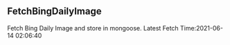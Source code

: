 ## FetchBingDailyImage

Fetch Bing Daily Image and store in mongoose. Latest Fetch Time:2021-06-14 02:06:40



